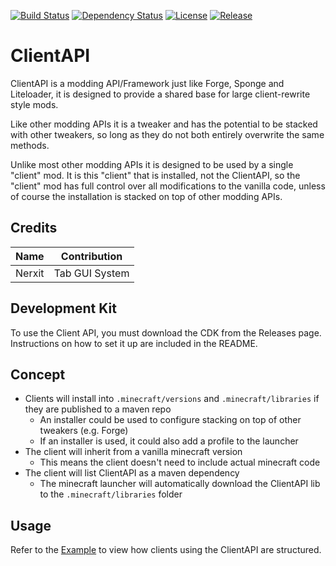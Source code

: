 [![Build Status](https://travis-ci.org/ImpactDevelopment/ClientAPI.svg?branch=master)](https://travis-ci.org/ImpactDevelopment/ClientAPI)
[![Dependency Status](https://www.versioneye.com/user/projects/588a834fbe496c0037c74b21/badge.svg)](https://www.versioneye.com/user/projects/588a834fbe496c0037c74b21)
[![License](https://img.shields.io/github/license/ImpactDevelopment/ClientAPI.svg)](https://github.com/ImpactDevelopment/ClientAPI/blob/master/LICENSE)
[![Release](https://img.shields.io/github/release/ImpactDevelopment/ClientAPI.svg)](https://github.com/ImpactDevelopment/ClientAPI/releases)

# ClientAPI
ClientAPI is a modding API/Framework just like Forge, Sponge and Liteloader, it is designed to provide a shared base for large client-rewrite style mods.

Like other modding APIs it is a tweaker and has the potential to be stacked with other tweakers, so long as they do not both entirely overwrite the same methods.

Unlike most other modding APIs it is designed to be used by a single "client" mod. It is this "client" that is installed, not the ClientAPI, so the "client" mod has full control over all modifications to the vanilla code, unless of course the installation is stacked on top of other modding APIs.

## Credits
| Name                | Contribution         |
|---------------------|----------------------|
| Nerxit              | Tab GUI System       |

## Development Kit
To use the Client API, you must download the CDK from the Releases page. Instructions on how to set it up are included in the README.

## Concept
* Clients will install into `.minecraft/versions` and `.minecraft/libraries` if they are published to a maven repo
  * An installer could be used to configure stacking on top of other tweakers (e.g. Forge)
  * If an installer is used, it could also add a profile to the launcher
* The client will inherit from a vanilla minecraft version
  * This means the client doesn't need to include actual minecraft code
* The client will list ClientAPI as a maven dependency
  * The minecraft launcher will automatically download the ClientAPI lib to the `.minecraft/libraries` folder

## Usage
Refer to the [Example](src/test) to view how clients using the ClientAPI are structured.

